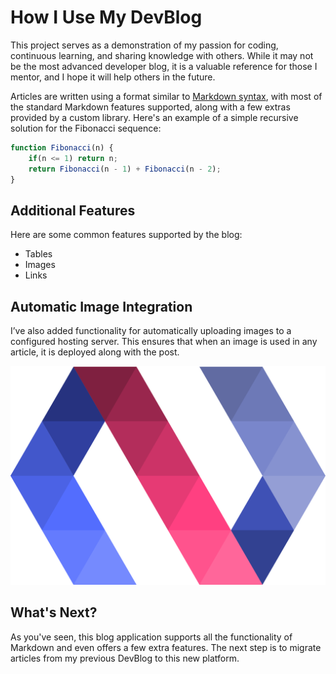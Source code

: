 <!--
   AUTHOR=Kelly
   COMPLEXITY=0
   CATEGORY=Instructives
   LAST_MODIFIED=2022-12-29
   KEYWORDS=HowTo,Tools
   DESCRIPTION=This post demonstrates the capabilities of two applications created to manage my DevBlog. The first application handles posts and stores them as static HTML files, while the second retrieves and converts this information into the live blog. It also supports Markdown syntax with additional front-end features.
-->

# How I Use My DevBlog

This project serves as a demonstration of my passion for coding, continuous learning, and sharing knowledge with others. While it may not be the most advanced developer blog, it is a valuable reference for those I mentor, and I hope it will help others in the future.

Articles are written using a format similar to [Markdown syntax](https://wikipedia.org/wiki/Markdown), with most of the standard Markdown features supported, along with a few extras provided by a custom library. Here's an example of a simple recursive solution for the Fibonacci sequence:

```javascript
function Fibonacci(n) {
    if(n <= 1) return n;
    return Fibonacci(n - 1) + Fibonacci(n - 2);
}
```

## Additional Features

Here are some common features supported by the blog:

- Tables
- Images
- Links

## Automatic Image Integration

I’ve also added functionality for automatically uploading images to a configured hosting server. This ensures that when an image is used in any article, it is deployed along with the post.

![An illustration](/assets/polymer.png)

## What's Next?

As you've seen, this blog application supports all the functionality of Markdown and even offers a few extra features. The next step is to migrate articles from my previous DevBlog to this new platform.
